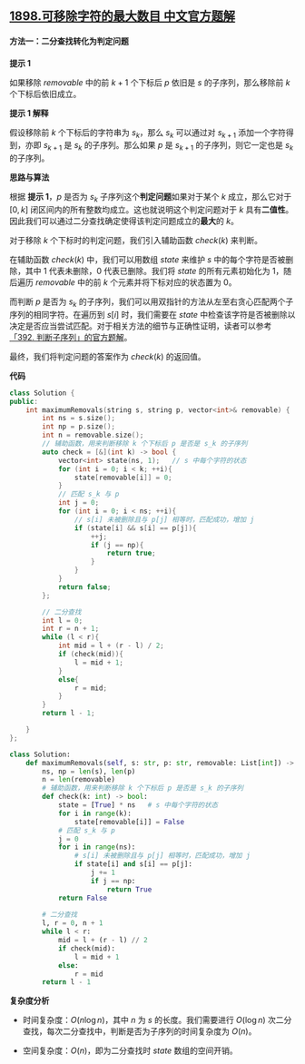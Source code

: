 ## [1898.可移除字符的最大数目 中文官方题解](https://leetcode.cn/problems/maximum-number-of-removable-characters/solutions/100000/ke-yi-chu-zi-fu-de-zui-da-shu-mu-by-leet-9ve9)
#### 方法一：二分查找转化为判定问题

**提示 $1$**

如果移除 $\textit{removable}$ 中的前 $k + 1$ 个下标后 $p$ 依旧是 $s$ 的子序列，那么移除前 $k$ 个下标后依旧成立。

**提示 $1$ 解释**

假设移除前 $k$ 个下标后的字符串为 $s_k$，那么 $s_k$ 可以通过对 $s_{k+1}$ 添加一个字符得到，亦即 $s_{k+1}$ 是 $s_k$ 的子序列。那么如果 $p$ 是 $s_{k+1}$ 的子序列，则它一定也是 $s_k$ 的子序列。

**思路与算法**

根据 **提示 $1$**，$p$ 是否为 $s_k$ 子序列这个**判定问题**如果对于某个 $k$ 成立，那么它对于 $[0, k]$ 闭区间内的所有整数均成立。这也就说明这个判定问题对于 $k$ 具有**二值性**。因此我们可以通过二分查找确定使得该判定问题成立的**最大**的 $k$。

对于移除 $k$ 个下标时的判定问题，我们引入辅助函数 $\textit{check}(k)$ 来判断。

在辅助函数 $\textit{check}(k)$ 中，我们可以用数组 $\textit{state}$ 来维护 $s$ 中的每个字符是否被删除，其中 $1$ 代表未删除，$0$ 代表已删除。我们将 $\textit{state}$ 的所有元素初始化为 $1$，随后遍历 $\textit{removable}$ 中的前 $k$ 个元素并将下标对应的状态置为 $0$。

而判断 $p$ 是否为 $s_k$ 的子序列，我们可以用双指针的方法从左至右贪心匹配两个子序列的相同字符。在遍历到 $s[i]$ 时，我们需要在 $\textit{state}$ 中检查该字符是否被删除以决定是否应当尝试匹配。对于相关方法的细节与正确性证明，读者可以参考[「392. 判断子序列」的官方题解](https://leetcode-cn.com/problems/is-subsequence/solution/pan-duan-zi-xu-lie-by-leetcode-solution/)。

最终，我们将判定问题的答案作为 $\textit{check}(k)$ 的返回值。

**代码**

```C++ [sol1-C++]
class Solution {
public:
    int maximumRemovals(string s, string p, vector<int>& removable) {
        int ns = s.size();
        int np = p.size();
        int n = removable.size();
        // 辅助函数，用来判断移除 k 个下标后 p 是否是 s_k 的子序列
        auto check = [&](int k) -> bool {
            vector<int> state(ns, 1);   // s 中每个字符的状态
            for (int i = 0; i < k; ++i){
                state[removable[i]] = 0;
            }
            // 匹配 s_k 与 p 
            int j = 0;
            for (int i = 0; i < ns; ++i){
                // s[i] 未被删除且与 p[j] 相等时，匹配成功，增加 j
                if (state[i] && s[i] == p[j]){
                    ++j;
                    if (j == np){
                        return true;
                    }
                }
            }
            return false;
        };

        // 二分查找
        int l = 0;
        int r = n + 1;
        while (l < r){
            int mid = l + (r - l) / 2;
            if (check(mid)){
                l = mid + 1;
            }
            else{
                r = mid;
            }
        }
        return l - 1;

    }
};
```

```Python [sol1-Python3]
class Solution:
    def maximumRemovals(self, s: str, p: str, removable: List[int]) -> int:
        ns, np = len(s), len(p)
        n = len(removable)
        # 辅助函数，用来判断移除 k 个下标后 p 是否是 s_k 的子序列
        def check(k: int) -> bool:
            state = [True] * ns   # s 中每个字符的状态
            for i in range(k):
                state[removable[i]] = False
            # 匹配 s_k 与 p 
            j = 0
            for i in range(ns):
                # s[i] 未被删除且与 p[j] 相等时，匹配成功，增加 j
                if state[i] and s[i] == p[j]:
                    j += 1
                    if j == np:
                        return True
            return False
        
        # 二分查找
        l, r = 0, n + 1
        while l < r:
            mid = l + (r - l) // 2
            if check(mid):
                l = mid + 1
            else:
                r = mid
        return l - 1
```

**复杂度分析**

- 时间复杂度：$O(n\log n)$，其中 $n$ 为 $s$ 的长度。我们需要进行 $O(\log n)$ 次二分查找，每次二分查找中，判断是否为子序列的时间复杂度为 $O(n)$。

- 空间复杂度：$O(n)$，即为二分查找时 $\textit{state}$ 数组的空间开销。
